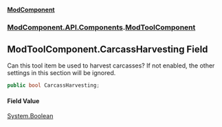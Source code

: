 #### [ModComponent](index.md 'index')
### [ModComponent.API.Components](index.md#ModComponent.API.Components 'ModComponent.API.Components').[ModToolComponent](ModToolComponent.md 'ModComponent.API.Components.ModToolComponent')

## ModToolComponent.CarcassHarvesting Field

Can this tool item be used to harvest carcasses? If not enabled, the other settings in this section will be ignored.

```csharp
public bool CarcassHarvesting;
```

#### Field Value
[System.Boolean](https://docs.microsoft.com/en-us/dotnet/api/System.Boolean 'System.Boolean')
